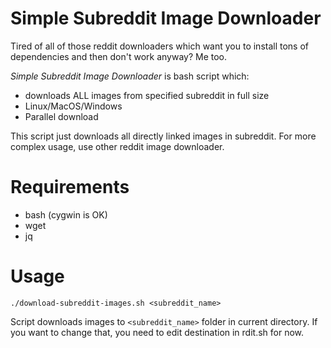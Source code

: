 Simple Subreddit Image Downloader
==========================
Tired of all of those reddit downloaders which want you to install tons of dependencies and then don't work anyway? Me too.

*Simple Subreddit Image Downloader* is bash script which:
- downloads ALL images from specified subreddit in full size
- Linux/MacOS/Windows
- Parallel download

This script just downloads all directly linked images in subreddit. For more complex usage, use other reddit image downloader.

Requirements
============
- bash (cygwin is OK)
- wget
- jq

Usage
=====
`./download-subreddit-images.sh <subreddit_name>`

Script downloads images to `<subreddit_name>` folder in current directory. If you want to change that, you need to edit destination in rdit.sh for now.
